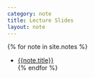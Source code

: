 ```yaml
---
category: note
title: Lecture Slides
layout: note
---
```


{% for note in site.notes %}
* [{{note.title}}]({{note.url}})  
{% endfor %}
